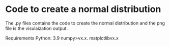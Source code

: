 # Code to create a normal distribution

The .py files contains the code to create the normal distribution and the png file is the visulaization output. 

Requirements
Python: 3.9
numpy>vx.x.
matplotlibvx.x
